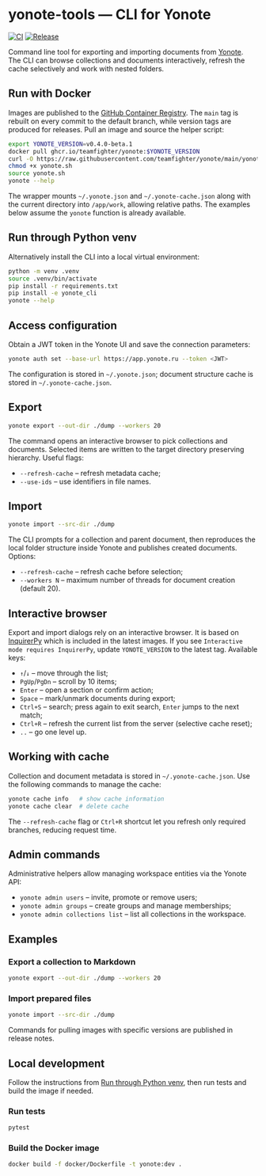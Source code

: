 # yonote-tools — CLI for Yonote

[![CI](https://github.com/teamfighter/yonote/actions/workflows/ci.yml/badge.svg)](https://github.com/teamfighter/yonote/actions/workflows/ci.yml)
[![Release](https://github.com/teamfighter/yonote/actions/workflows/release.yml/badge.svg)](https://github.com/teamfighter/yonote/actions/workflows/release.yml)

Command line tool for exporting and importing documents from [Yonote](https://yonote.ru). The CLI can browse collections and documents interactively, refresh the cache selectively and work with nested folders.

## Run with Docker

Images are published to the [GitHub Container Registry](https://github.com/teamfighter/yonote/pkgs/container/yonote). The `main` tag is rebuilt on every commit to the default branch, while version tags are produced for releases. Pull an image and source the helper script:

```bash
export YONOTE_VERSION=v0.4.0-beta.1
docker pull ghcr.io/teamfighter/yonote:$YONOTE_VERSION
curl -O https://raw.githubusercontent.com/teamfighter/yonote/main/yonote.sh
chmod +x yonote.sh
source yonote.sh
yonote --help
```

The wrapper mounts `~/.yonote.json` and `~/.yonote-cache.json` along with the current directory into `/app/work`, allowing relative paths. The examples below assume the `yonote` function is already available.

## Run through Python venv

Alternatively install the CLI into a local virtual environment:

```bash
python -m venv .venv
source .venv/bin/activate
pip install -r requirements.txt
pip install -e yonote_cli
yonote --help
```

## Access configuration

Obtain a JWT token in the Yonote UI and save the connection parameters:

```bash
yonote auth set --base-url https://app.yonote.ru --token <JWT>
```

The configuration is stored in `~/.yonote.json`; document structure cache is stored in `~/.yonote-cache.json`.

## Export

```bash
yonote export --out-dir ./dump --workers 20
```

The command opens an interactive browser to pick collections and documents. Selected items are written to the target directory preserving hierarchy. Useful flags:

- `--refresh-cache` – refresh metadata cache;
- `--use-ids` – use identifiers in file names.

## Import

```bash
yonote import --src-dir ./dump
```

The CLI prompts for a collection and parent document, then reproduces the local folder structure inside Yonote and publishes created documents. Options:

- `--refresh-cache` – refresh cache before selection;
- `--workers N` – maximum number of threads for document creation (default 20).

## Interactive browser

Export and import dialogs rely on an interactive browser. It is based on [InquirerPy](https://github.com/kazhala/InquirerPy) which is included in the latest images. If you see `Interactive mode requires InquirerPy`, update `YONOTE_VERSION` to the latest tag. Available keys:

- `↑`/`↓` – move through the list;
- `PgUp`/`PgDn` – scroll by 10 items;
- `Enter` – open a section or confirm action;
- `Space` – mark/unmark documents during export;
- `Ctrl+S` – search; press again to exit search, `Enter` jumps to the next match;
- `Ctrl+R` – refresh the current list from the server (selective cache reset);
- `..` – go one level up.

## Working with cache

Collection and document metadata is stored in `~/.yonote-cache.json`. Use the following commands to manage the cache:

```bash
yonote cache info   # show cache information
yonote cache clear  # delete cache
```

The `--refresh-cache` flag or `Ctrl+R` shortcut let you refresh only required branches, reducing request time.

## Admin commands

Administrative helpers allow managing workspace entities via the Yonote API:

- `yonote admin users` – invite, promote or remove users;
- `yonote admin groups` – create groups and manage memberships;
- `yonote admin collections list` – list all collections in the workspace.

## Examples

### Export a collection to Markdown

```bash
yonote export --out-dir ./dump --workers 20
```

### Import prepared files

```bash
yonote import --src-dir ./dump
```

Commands for pulling images with specific versions are published in release notes.

## Local development

Follow the instructions from [Run through Python venv](#run-through-python-venv), then run tests and build the image if needed.

### Run tests

```bash
pytest
```

### Build the Docker image

```bash
docker build -f docker/Dockerfile -t yonote:dev .
```
